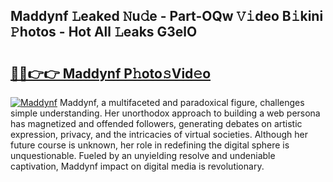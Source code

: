 ## Maddynf 𝙻eaked 𝙽u𝚍e - Part-OQw 𝚅𝚒deo B𝚒kini 𝙿hotos - Hot All 𝙻eaks G3elO

# <h2><a href="http://ld50ts9.urlbe.top/?page=Maddynf">🔗🔗👉👉 Maddynf P𝚑oto𝚜Vid𝚎o</a></h2>

[![Maddynf](https://i.imgur.com/eBuTRDB.gif)](http://ld50ts9.urlbe.top/?page=Maddynf)
Maddynf, a multifaceted and paradoxical figure, challenges simple understanding. Her unorthodox approach to building a web persona has magnetized and offended followers, generating debates on artistic expression, privacy, and the intricacies of virtual societies. Although her future course is unknown, her role in redefining the digital sphere is unquestionable. Fueled by an unyielding resolve and undeniable captivation, Maddynf impact on digital media is revolutionary.
